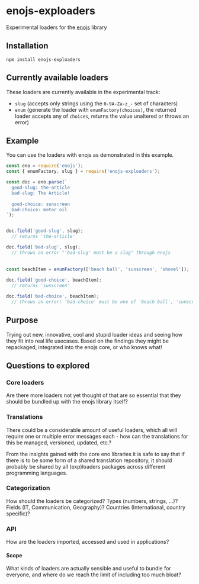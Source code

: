 # enojs-exploaders

Experimental loaders for the [enojs](https://eno-lang.org/javascript/) library

## Installation

```
npm install enojs-exploaders
```

## Currently available loaders

These loaders are currently available in the experimental track:

- `slug` (accepts only strings using the `0-9A-Za-z_-` set of characters)
- `enum` (generate the loader with `enumFactory(choices)`, the returned loader accepts any of `choices`, returns the value unaltered or throws an error)

## Example

You can use the loaders with enojs as demonstrated in this example.

```js
const eno = require('enojs');
const { enumFactory, slug } = require('enojs-exploaders');

const doc = eno.parse(`
  good-slug: the-article
  bad-slug: The Article!
  
  good-choice: sunscreen
  bad-choice: motor oil
`);


doc.field('good-slug', slug);
  // returns 'the-article'

doc.field('bad-slug', slug);
  // throws an error "'bad-slug' must be a slug" through enojs
  
  
const beachItem = enumFactory(['beach ball', 'sunscreen', 'shovel']);  
  
doc.field('good-choice', beachItem);
  // returns 'sunscreen'

doc.field('bad-choice', beachItem);
  // throws an error: 'bad-choice' must be one of 'beach ball', 'sunscreen', 'shovel'.
```

## Purpose

Trying out new, innovative, cool and stupid loader ideas and seeing how they fit
into real life usecases. Based on the findings they might be repackaged, integrated
into the enojs core, or who knows what!

## Questions to explored

### Core loaders

Are there more loaders not yet thought of that are so essential that they should
be bundled up with the enojs library itself?

### Translations

There could be a considerable amount of useful loaders, which all will require
one or multiple error messages each - how can the translations for this be
managed, versioned, updated, etc.?

From the insights gained with the core eno libraries it is safe to say that if
there is to be some form of a shared translation repository, it should probably
be shared by all (exp)loaders packages across different programming languages.

### Categorization

How should the loaders be categorized? Types (numbers, strings, ...)? Fields
(IT, Communication, Geography)? Countries (International, country specific)?

### API

How are the loaders imported, accessed and used in applications?

#### Scope

What kinds of loaders are actually sensible and useful to bundle for everyone,
and where do we reach the limit of including too much bloat?
